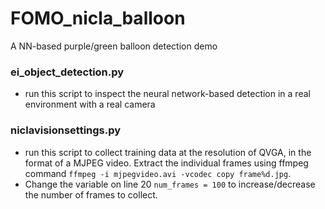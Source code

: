 # FOMO_nicla_balloon
A NN-based purple/green balloon detection demo

### ei_object_detection.py 
* run this script to inspect the neural network-based detection in a real environment with a real camera

### niclavisionsettings.py
* run this script to collect training data at the resolution of QVGA, in the format of a MJPEG video. Extract the individual frames using ffmpeg command `ffmpeg -i mjpegvideo.avi -vcodec copy frame%d.jpg`.
* Change the variable on line 20 `num_frames = 100` to increase/decrease the number of frames to collect.
